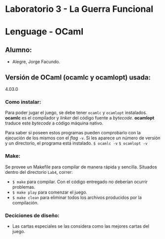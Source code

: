 # Laboratorio 3 - La Guerra Funcional
# Lenguage - OCaml

## Alumno:
- Alegre, Jorge Facundo.

## Versión de OCaml (ocamlc y ocamlopt) usada:
4.03.0

### Como instalar:
Para poder jugar el juego, se debe tener `ocamlc` y `ocamlopt` instalados.
**ocamlc** es el compilador y _linker_ del código fuente a _bytecode_.
**ocamlopt** traduce este _bytecode_ a código máquina nativo.

Para saber si poseen estos programas pueden comprobarlo con la ejecución de los
mismos con el _flag_ `-v`. Si les aparece un número de versión y un directorio,
el programa está instalado.
`$ ocamlc -v`
`$ ocamlopt -v`

### Make:
Se provee un Makefile para compilar de manera rápida y sencilla.
Situados dentro del directorio `Lab4`, correr:
- `$ make` para compilar. Con el código entregado no deberían ocurrir problemas.
- `$ make play` para comenzar el juego.
- `$ make clean` para eliminar todos los archivos producidos por la compilación.

### Deciciones de diseño:
+ Las cartas especiales se las considera como las mejores cartas del juego.
